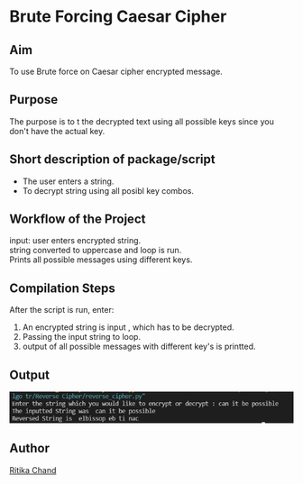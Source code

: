 # Brute Forcing Caesar Cipher
## Aim

To use Brute force on Caesar cipher encrypted message.


## Purpose

The purpose is to t the decrypted text using all possible keys since you don't have the actual key.


## Short description of package/script

- The user enters a string.<br>
- To decrypt string using all posibl key combos. <br>


## Workflow of the Project

input: user enters encrypted string.<br>
string converted to uppercase and loop is run.<br>
Prints all possible messages using different keys. <br>


## Compilation Steps

After the script is run, enter:

1. An encrypted string is input , which has to be decrypted.
2. Passing the input string to loop.
3. output of all possible messages with different key's is printted.



## Output

<img src="../Reverse Cipher/Images/reverse_cipher.png"> 


## Author

[Ritika Chand](https://github.com/RC2208)
